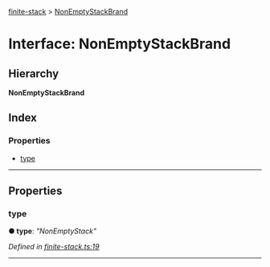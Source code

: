 [finite-stack](../README.md) > [NonEmptyStackBrand](../interfaces/nonemptystackbrand.md)

# Interface: NonEmptyStackBrand

## Hierarchy

**NonEmptyStackBrand**

## Index

### Properties

* [type](nonemptystackbrand.md#type)

---

## Properties

<a id="type"></a>

###  type

**● type**: *"NonEmptyStack"*

*Defined in [finite-stack.ts:19](https://github.com/strong-roots-capital/finite-stack/blob/f23719d/src/finite-stack.ts#L19)*

___

